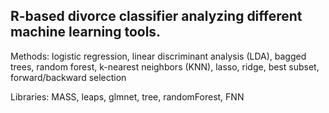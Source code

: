 ## R-based divorce classifier analyzing different machine learning tools.

Methods: logistic regression, linear discriminant analysis (LDA), bagged trees, random forest, k-nearest neighbors (KNN), lasso, ridge, best subset, forward/backward selection

Libraries: MASS, leaps, glmnet, tree, randomForest, FNN
